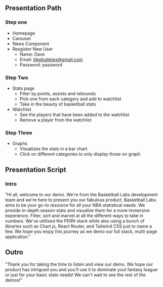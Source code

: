 ## Presentation Path
### Step one
- Homepage
- Carousel
- News Component
- Resgister New User
  - Name: Dave
  - Email: ilikebubbles@gmail.com
  - Password: password 
### Step Two
- Stats page
  - Filter by points, assists and rebounds
  - Pick one from each category and add to watchlist
  - Take in the beauty of basketball stats
- Watchlist
  - See the players that have been added to the watchlist
  - Remove a player from the watchlist
### Step Three
- Graphs
  - Visualizes the stats in a bar chart
  - Click on different categories to only display those on graph

## Presentation Script
### Intro
"Hi all, welcome to our demo. We're from the Basketball Labs development team and we're here to present you our fabulous product. Basketball Labs aims to be your go-to resource for all your NBA statistical needs. We provide in-depth season stats and visualize them for a more immersive experience. Filter, sort and marvel at all the different ways to take in numbers. We've utiilized the PERN stack while also using a bunch of libraries such as Chart.js, React Router, and Tailwind CSS just to name a few. We hope you enjoy this journey as we demo our full stack, multi-page application."

## Outro
"Thank you for taking the time to listen and view our demo. We hope our product has intrigued you and you'll use it to dominate yout fantasy league or just for your basic stats needs! We can't wait to see the rest of the demos!"
